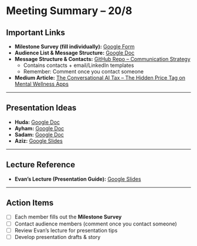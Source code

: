 # Meeting Summary – 20/8

## Important Links

- **Milestone Survey (fill individually):**
[Google Form](https://shorturl.at/QY1Xl)
- **Audience List & Message Structure:**
[Google Doc](https://shorturl.at/VdWau)  
- **Message Structure & Contacts:**
[GitHub Repo – Communication Strategy](https://shorturl.at/hjSLU)  
  - Contains contacts + email/LinkedIn templates  
  - Remember: Comment once you contact someone  
- **Medium Article:**
[The Conversational AI Tax – The Hidden Price Tag on Mental Wellness Apps](https://tinyurl.com/32tp5j3r)

---

## Presentation Ideas

- **Huda:**
[Google Doc](https://tinyurl.com/23xyfr94)
- **Ayham:**
[Google Doc](https://tinyurl.com/mrhp7jej)  
- **Sadam:**
[Google Doc](https://tinyurl.com/2wcfk7k3)  
- **Aziz:**
[Google Slides](https://tinyurl.com/5h6spyxd)  

---

## Lecture Reference

- **Evan’s Lecture (Presentation Guide):**
[Google Slides](https://tinyurl.com/3m8dk6sj)

---

## Action Items

- [ ] Each member fills out the **Milestone Survey**  
- [ ] Contact audience members (comment once you contact someone)  
- [ ] Review Evan’s lecture for presentation tips
- [ ] Develop presentation drafts & story
